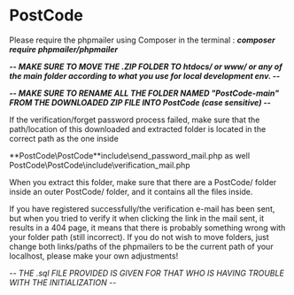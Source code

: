 # PostCode

Please require the phpmailer using Composer in the terminal : _**composer require phpmailer/phpmailer**_

_**-- MAKE SURE TO MOVE THE .ZIP FOLDER TO htdocs/ or www/ or any of the main folder according to what you use for local development env. --**_ 

_**-- MAKE SURE TO RENAME ALL THE FOLDER NAMED "PostCode-main" FROM THE DOWNLOADED ZIP FILE INTO PostCode (case sensitive) --**_  

If the verification/forget password process failed, make sure that the path/location of this downloaded and extracted folder is located in the correct path as the one inside 

**PostCode\PostCode\**include\send_password_mail.php as well PostCode\PostCode\include\verification_mail.php

When you extract this folder, make sure that there are a PostCode/ folder inside an outer PostCode/ folder, and it contains all the files inside.

If you have registered successfully/the verification e-mail has been sent, but when you tried to verify it when clicking the link in the mail sent, it results in a 404 page, it means that there is probably something wrong with your folder path (still incorrect). If you do not wish to move folders, just change both links/paths of the phpmailers to be the current path of your localhost, please make your own adjustments!

_-- THE .sql FILE PROVIDED IS GIVEN FOR THAT WHO IS HAVING TROUBLE WITH THE INITIALIZATION --_
